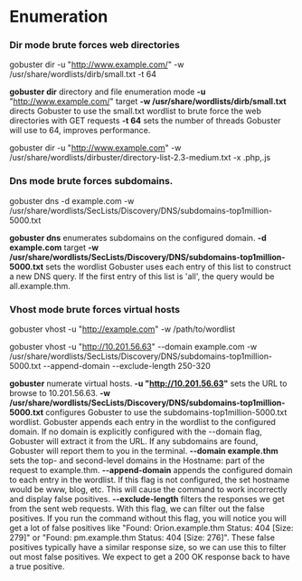 # Enumeration

### Dir mode brute forces web directories

gobuster dir -u "http://www.example.com/" -w /usr/share/wordlists/dirb/small.txt -t 64

**gobuster dir** directory and file enumeration mode
**-u** "http://www.example.com/" target
**-w /usr/share/wordlists/dirb/small.txt** directs Gobuster to use the small.txt wordlist to brute force the web directories with GET requests
**-t 64** sets the number of threads Gobuster will use to 64, improves performance.

gobuster dir -u "http://www.example.com" -w /usr/share/wordlists/dirbuster/directory-list-2.3-medium.txt -x .php,.js

### Dns mode brute forces subdomains.

gobuster dns -d example.com -w /usr/share/wordlists/SecLists/Discovery/DNS/subdomains-top1million-5000.txt

**gobuster dns** enumerates subdomains on the configured domain.
**-d example.com** target
**-w /usr/share/wordlists/SecLists/Discovery/DNS/subdomains-top1million-5000.txt** sets the wordlist  Gobuster uses each entry of this list to construct a new DNS query. If the first entry of this list is 'all', the query would be all.example.thm.

### Vhost mode brute forces virtual hosts

gobuster vhost -u "http://example.com" -w /path/to/wordlist

gobuster vhost -u "http://10.201.56.63" --domain example.com -w /usr/share/wordlists/SecLists/Discovery/DNS/subdomains-top1million-5000.txt --append-domain --exclude-length 250-320

**gobuster** numerate virtual hosts.
**-u "http://10.201.56.63"** sets the URL to browse to 10.201.56.63.
**-w /usr/share/wordlists/SecLists/Discovery/DNS/subdomains-top1million-5000.txt** configures Gobuster to use the subdomains-top1million-5000.txt wordlist. Gobuster appends each entry in the wordlist to the configured domain. If no domain is explicitly configured with the --domain flag, Gobuster will extract it from the URL. If any subdomains are found, Gobuster will report them to you in the terminal.
**--domain example.thm** sets the top- and second-level domains in the Hostname: part of the request to example.thm.
**--append-domain** appends the configured domain to each entry in the wordlist. If this flag is not configured, the set hostname would be www, blog, etc. This will cause the command to work incorrectly and display false positives.
**--exclude-length** filters the responses we get from the sent web requests. With this flag, we can filter out the false positives. If you run the command without this flag, you will notice you will get a lot of false positives like "Found: Orion.example.thm Status: 404 [Size: 279]" or  "Found: pm.example.thm Status: 404 [Size: 276]". These false positives typically have a similar response size, so we can use this to filter out most false positives. We expect to get a 200 OK response back to have a true positive.
